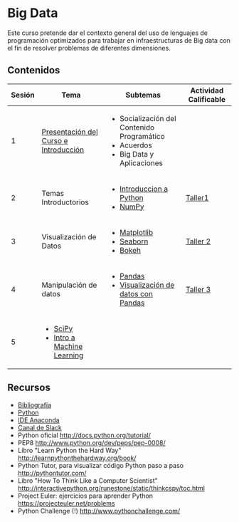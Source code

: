 # Big Data

Este curso pretende dar el contexto general del uso de lenguajes de programación optimizados para trabajar en infraestructuras de Big data con el fin de resolver problemas de diferentes dimensiones.

## Contenidos 

| Sesión | Tema          | Subtemas    |Actividad Calificable
|--------|---------------|-------------|----------------------
| 1      | [Presentación del Curso e Introducción](https://github.com/camiloyatet/USA_BIg_Data/blob/master/Sesion1/Introduccion%20BigData.pdf) | <ul><li> Socialización del Contenido Programático </li><li> Acuerdos </li> <li> Big Data y Aplicaciones </li></ul> ||
| 2| Temas Introductorios | <ul><li> [Introduccion a Python](https://github.com/camiloyatet/USA_BIg_Data/blob/master/Sesion2/IntroduccionPython.ipynb) </li><li> [NumPy](https://github.com/camiloyatet/USA_BIg_Data/blob/master/Sesion2/IntroduccionNumpy.ipynb) </li></ul> |[Taller1](https://github.com/camiloyatet/USA_BIg_Data/blob/master/Sesion2/Taller1.ipynb)|
| 3| Visualización  de Datos | <ul><li> [Matplotlib](https://github.com/camiloyatet/USA_BIg_Data/blob/master/Sesion3/IntroduccionMatplotlib.ipynb) </li><li> [Seaborn](https://github.com/camiloyatet/USA_BIg_Data/blob/master/Sesion3/IntroduccionSeaborn.ipynb) </li><li>[Bokeh](https://github.com/camiloyatet/USA_BIg_Data/blob/master/Sesion3/IntroduccionBokeh.ipynb)</li></ul> |[Taller 2](https://github.com/camiloyatet/USA_BIg_Data/blob/master/Sesion3/Taller2.ipynb)|
| 4| Manipulación de datos | <ul><li> [Pandas](https://github.com/camiloyatet/USA_BIg_Data/blob/master/Sesion%204/Pandas.ipynb) </li><li> [Visualización de datos con Pandas](https://github.com/camiloyatet/USA_BIg_Data/blob/master/Sesion%204/PandaVisualizacion.ipynb) </li></ul> |[Taller 3](https://github.com/camiloyatet/USA_BIg_Data/blob/master/Sesion%204/Taller%203.ipynb)|
| 5| <ul><li>[SciPy](https://github.com/camiloyatet/USA_BIg_Data/blob/master/Sesion%205/SciPy.ipynb) </li><li>[Intro a Machine Learning](https://github.com/camiloyatet/USA_BIg_Data/blob/master/Sesion%205/IntroduccionML.ipynb)</li></ul>| |

## Recursos
* [Bibliografía](https://github.com/camiloyatet/USA_BIg_Data/tree/master/Bibliografia)
* [Python](https://www.python.org/downloads/)
* [IDE Anaconda ](https://www.anaconda.com/products/individual)
* [Canal de Slack](https://join.slack.com/t/usabigdata/shared_invite/zt-gatv30lf-JhRppe6XhPkNliig5aJrog)
* Python oficial http://docs.python.org/tutorial/
* PEP8 http://www.python.org/dev/peps/pep-0008/‎
* Libro "Learn Python the Hard Way" http://learnpythonthehardway.org/book/
* Python Tutor, para visualizar código Python paso a paso http://pythontutor.com/
* Libro "How To Think Like a Computer Scientist" http://interactivepython.org/runestone/static/thinkcspy/toc.html
* Project Euler: ejercicios para aprender Python https://projecteuler.net/problems
* Python Challenge (!) http://www.pythonchallenge.com/

